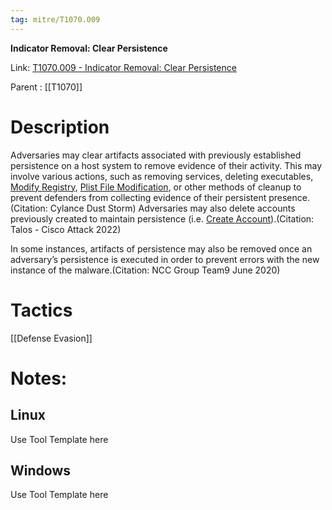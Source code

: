 ```yaml
---
tag: mitre/T1070.009
---
```


**Indicator Removal: Clear Persistence**

Link: [T1070.009 - Indicator Removal: Clear Persistence](https://attack.mitre.org/techniques/T1070/009)

Parent : [[T1070]]


# Description

Adversaries may clear artifacts associated with previously established persistence on a host system to remove evidence of their activity. This may involve various actions, such as removing services, deleting executables, [Modify Registry](https://attack.mitre.org/techniques/T1112), [Plist File Modification](https://attack.mitre.org/techniques/T1647), or other methods of cleanup to prevent defenders from collecting evidence of their persistent presence.(Citation: Cylance Dust Storm) Adversaries may also delete accounts previously created to maintain persistence (i.e. [Create Account](https://attack.mitre.org/techniques/T1136)).(Citation: Talos - Cisco Attack 2022)

In some instances, artifacts of persistence may also be removed once an adversary’s persistence is executed in order to prevent errors with the new instance of the malware.(Citation: NCC Group Team9 June 2020)

# Tactics


[[Defense Evasion]]


# Notes:

## Linux

Use Tool Template here

## Windows

Use Tool Template here